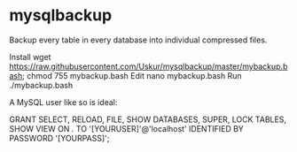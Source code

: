 mysqlbackup
===========

Backup every table in every database into individual compressed files.

Install wget https://raw.githubusercontent.com/Uskur/mysqlbackup/master/mybackup.bash; chmod 755 mybackup.bash
Edit nano mybackup.bash
Run ./mybackup.bash

A MySQL user like so is ideal:

GRANT SELECT, RELOAD, FILE, SHOW DATABASES, SUPER, LOCK TABLES, SHOW VIEW ON *.* TO '[YOURUSER]'@'localhost' IDENTIFIED BY PASSWORD '[YOURPASS]';

